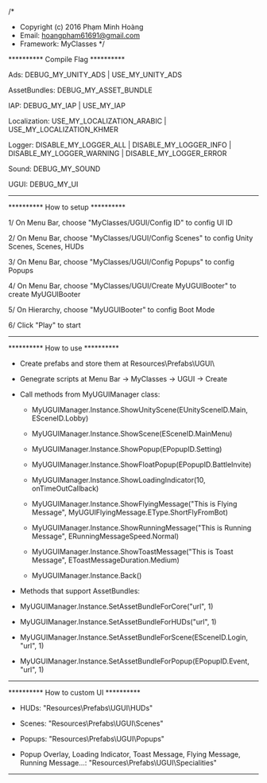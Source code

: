 /*
 * Copyright (c) 2016 Phạm Minh Hoàng
 * Email:       hoangpham61691@gmail.com
 * Framework:   MyClasses
 */





********** Compile Flag **********

Ads: DEBUG_MY_UNITY_ADS | USE_MY_UNITY_ADS

AssetBundles: DEBUG_MY_ASSET_BUNDLE

IAP: DEBUG_MY_IAP | USE_MY_IAP

Localization: USE_MY_LOCALIZATION_ARABIC | USE_MY_LOCALIZATION_KHMER

Logger: DISABLE_MY_LOGGER_ALL | DISABLE_MY_LOGGER_INFO | DISABLE_MY_LOGGER_WARNING | DISABLE_MY_LOGGER_ERROR

Sound: DEBUG_MY_SOUND

UGUI: DEBUG_MY_UI

**********************************





********** How to setup **********

1/ On Menu Bar, choose "MyClasses/UGUI/Config ID" to config UI ID

2/ On Menu Bar, choose "MyClasses/UGUI/Config Scenes" to config Unity Scenes, Scenes, HUDs

3/ On Menu Bar, choose "MyClasses/UGUI/Config Popups" to config Popups

4/ On Menu Bar, choose "MyClasses/UGUI/Create MyUGUIBooter" to create MyUGUIBooter

5/ On Hierarchy, choose "MyUGUIBooter" to config Boot Mode

6/ Click "Play" to start

***********************************





********** How to use **********

+ Create prefabs and store them at Resources\Prefabs\UGUI\

+ Genegrate scripts at Menu Bar -> MyClasses -> UGUI -> Create

+ Call methods from MyUGUIManager class:

  - MyUGUIManager.Instance.ShowUnityScene(EUnitySceneID.Main, ESceneID.Lobby)

  - MyUGUIManager.Instance.ShowScene(ESceneID.MainMenu)

  - MyUGUIManager.Instance.ShowPopup(EPopupID.Setting)

  - MyUGUIManager.Instance.ShowFloatPopup(EPopupID.BattleInvite)

  - MyUGUIManager.Instance.ShowLoadingIndicator(10, onTimeOutCallback)

  - MyUGUIManager.Instance.ShowFlyingMessage("This is Flying Message", MyUGUIFlyingMessage.EType.ShortFlyFromBot)

  - MyUGUIManager.Instance.ShowRunningMessage("This is Running Message", ERunningMessageSpeed.Normal)

  - MyUGUIManager.Instance.ShowToastMessage("This is Toast Message", EToastMessageDuration.Medium)

  - MyUGUIManager.Instance.Back()

 + Methods that support AssetBundles:

  - MyUGUIManager.Instance.SetAssetBundleForCore("url", 1)

  - MyUGUIManager.Instance.SetAssetBundleForHUDs("url", 1)

  - MyUGUIManager.Instance.SetAssetBundleForScene(ESceneID.Login, "url", 1)

  - MyUGUIManager.Instance.SetAssetBundleForPopup(EPopupID.Event, "url", 1)

********************************





********** How to custom UI **********

+ HUDs: "Resources\Prefabs\UGUI\HUDs\"

+ Scenes: "Resources\Prefabs\UGUI\Scenes\"

+ Popups: "Resources\Prefabs\UGUI\Popups\"

+ Popup Overlay, Loading Indicator, Toast Message, Flying Message, Running Message...: "Resources\Prefabs\UGUI\Specialities\"

**************************************